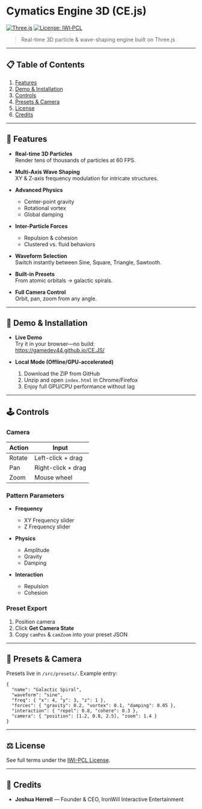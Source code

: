 # Cymatics Engine 3D (CE.js)

[![Three.js](https://img.shields.io/badge/three.js-v0.152.2-blue)](https://threejs.org/) [![License: IWI‐PCL](https://img.shields.io/badge/License-IWI--PCL-red)](https://github.com/gamedev44/CE.JS/blob/main/License.html)

> Real-time 3D particle & wave-shaping engine built on Three.js

---

## 📋 Table of Contents

1. [Features](#features)  
2. [Demo & Installation](#demo--installation)  
3. [Controls](#controls)  
4. [Presets & Camera](#presets--camera)  
5. [License](#license)  
6. [Credits](#credits)  

---

## 🌟 Features

- **Real-time 3D Particles**  
  Render tens of thousands of particles at 60 FPS.

- **Multi-Axis Wave Shaping**  
  XY & Z-axis frequency modulation for intricate structures.

- **Advanced Physics**  
  - Center-point gravity  
  - Rotational vortex  
  - Global damping

- **Inter-Particle Forces**  
  - Repulsion & cohesion  
  - Clustered vs. fluid behaviors

- **Waveform Selection**  
  Switch instantly between Sine, Square, Triangle, Sawtooth.

- **Built-in Presets**  
  From atomic orbitals → galactic spirals.

- **Full Camera Control**  
  Orbit, pan, zoom from any angle.

---

## 🚀 Demo & Installation

- **Live Demo**  
  Try it in your browser—no build:  
  <https://gamedev44.github.io/CE.JS/>

- **Local Mode (Offline/GPU-accelerated)**  
  1. Download the ZIP from GitHub  
  2. Unzip and open `index.html` in Chrome/Firefox  
  3. Enjoy full GPU/CPU performance without lag

---

## 🕹️ Controls

### Camera

| Action  | Input                 |
| ------- | ----------------------|
| Rotate  | Left-click + drag     |
| Pan     | Right-click + drag    |
| Zoom    | Mouse wheel           |

### Pattern Parameters

- **Frequency**  
  - XY Frequency slider  
  - Z Frequency slider

- **Physics**  
  - Amplitude  
  - Gravity  
  - Damping  

- **Interaction**  
  - Repulsion  
  - Cohesion  

### Preset Export

1. Position camera  
2. Click **Get Camera State**  
3. Copy `camPos` & `camZoom` into your preset JSON

---

## 🔧 Presets & Camera

Presets live in `/src/presets/`. Example entry:

```jsonc
{
  "name": "Galactic Spiral",
  "waveform": "sine",
  "freq": { "x": 4, "y": 3, "z": 1 },
  "forces": { "gravity": 0.2, "vortex": 0.1, "damping": 0.05 },
  "interaction": { "repel": 0.8, "cohere": 0.3 },
  "camera": { "position": [1.2, 0.8, 2.5], "zoom": 1.4 }
}
````

---

## ⚖️ License

See full terms under the [IWI-PCL License](https://github.com/gamedev44/CE.JS/blob/main/License.html).

---

## 👥 Credits

* **Joshua Herrell** — Founder & CEO, IronWill Interactive Entertainment

```
```
